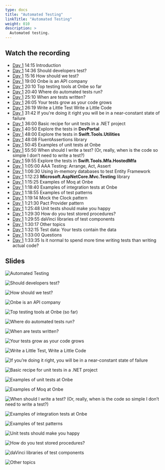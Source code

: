 ```yaml
---
type: docs
title: "Automated Testing"
linkTitle: "Automated Testing"
weight: 010
description: >
  Automated testing.
---
```


## Watch the recording

 - [Day 1](https://onbeco.sharepoint.com/sites/Technology/Shared%20Documents/General/Architecture/Presentations/Onbe%20Microservices%20Bootcamp/Recorded%20Sessions/Bootcamp%202021-09-15%20Day%201.mp4)
   14:15 Introduction
 - [Day 1](https://onbeco.sharepoint.com/sites/Technology/Shared%20Documents/General/Architecture/Presentations/Onbe%20Microservices%20Bootcamp/Recorded%20Sessions/Bootcamp%202021-09-15%20Day%201.mp4)
   14:36 Should developers test?
 - [Day 1](https://onbeco.sharepoint.com/sites/Technology/Shared%20Documents/General/Architecture/Presentations/Onbe%20Microservices%20Bootcamp/Recorded%20Sessions/Bootcamp%202021-09-15%20Day%201.mp4)
   15:16 How should we test?
 - [Day 1](https://onbeco.sharepoint.com/sites/Technology/Shared%20Documents/General/Architecture/Presentations/Onbe%20Microservices%20Bootcamp/Recorded%20Sessions/Bootcamp%202021-09-15%20Day%201.mp4)
   19:00 Onbe is an API company
 - [Day 1](https://onbeco.sharepoint.com/sites/Technology/Shared%20Documents/General/Architecture/Presentations/Onbe%20Microservices%20Bootcamp/Recorded%20Sessions/Bootcamp%202021-09-15%20Day%201.mp4)
   20:10 Top testing tools at Onbe so far
 - [Day 1](https://onbeco.sharepoint.com/sites/Technology/Shared%20Documents/General/Architecture/Presentations/Onbe%20Microservices%20Bootcamp/Recorded%20Sessions/Bootcamp%202021-09-15%20Day%201.mp4)
   20:40 Where do automated tests run?
 - [Day 1](https://onbeco.sharepoint.com/sites/Technology/Shared%20Documents/General/Architecture/Presentations/Onbe%20Microservices%20Bootcamp/Recorded%20Sessions/Bootcamp%202021-09-15%20Day%201.mp4)
   25:10 When are tests written?
 - [Day 1](https://onbeco.sharepoint.com/sites/Technology/Shared%20Documents/General/Architecture/Presentations/Onbe%20Microservices%20Bootcamp/Recorded%20Sessions/Bootcamp%202021-09-15%20Day%201.mp4)
   26:05 Your tests grow as your code grows
 - [Day 1](https://onbeco.sharepoint.com/sites/Technology/Shared%20Documents/General/Architecture/Presentations/Onbe%20Microservices%20Bootcamp/Recorded%20Sessions/Bootcamp%202021-09-15%20Day%201.mp4)
   26:19 Write a Little Test Write a Little Code
 - [Day 1](https://onbeco.sharepoint.com/sites/Technology/Shared%20Documents/General/Architecture/Presentations/Onbe%20Microservices%20Bootcamp/Recorded%20Sessions/Bootcamp%202021-09-15%20Day%201.mp4)
   31:42 If you're doing it right you will be in a near-constant state of failure
 - [Day 1](https://onbeco.sharepoint.com/sites/Technology/Shared%20Documents/General/Architecture/Presentations/Onbe%20Microservices%20Bootcamp/Recorded%20Sessions/Bootcamp%202021-09-15%20Day%201.mp4)
   36:00 Basic recipe for unit tests in a .NET project
 - [Day 1](https://onbeco.sharepoint.com/sites/Technology/Shared%20Documents/General/Architecture/Presentations/Onbe%20Microservices%20Bootcamp/Recorded%20Sessions/Bootcamp%202021-09-15%20Day%201.mp4)
   40:50 Explore the tests in **DevPortal**
 - [Day 1](https://onbeco.sharepoint.com/sites/Technology/Shared%20Documents/General/Architecture/Presentations/Onbe%20Microservices%20Bootcamp/Recorded%20Sessions/Bootcamp%202021-09-15%20Day%201.mp4)
   48:00 Explore the tests in **Swift.Tools.Utilities**
 - [Day 1](https://onbeco.sharepoint.com/sites/Technology/Shared%20Documents/General/Architecture/Presentations/Onbe%20Microservices%20Bootcamp/Recorded%20Sessions/Bootcamp%202021-09-15%20Day%201.mp4)
   48:08 FluentAssertions library
 - [Day 1](https://onbeco.sharepoint.com/sites/Technology/Shared%20Documents/General/Architecture/Presentations/Onbe%20Microservices%20Bootcamp/Recorded%20Sessions/Bootcamp%202021-09-15%20Day%201.mp4)
   50:45 Examples of unit tests at Onbe
 - [Day 1](https://onbeco.sharepoint.com/sites/Technology/Shared%20Documents/General/Architecture/Presentations/Onbe%20Microservices%20Bootcamp/Recorded%20Sessions/Bootcamp%202021-09-15%20Day%201.mp4)
   55:50 When should I write a test? (Or, really, when is the code so simple I don’t need to write a test?)
 - [Day 1](https://onbeco.sharepoint.com/sites/Technology/Shared%20Documents/General/Architecture/Presentations/Onbe%20Microservices%20Bootcamp/Recorded%20Sessions/Bootcamp%202021-09-15%20Day%201.mp4)
   59:55 Explore the tests in **Swift.Tools.Mfa.HostedMfa**
 - [Day 1](https://onbeco.sharepoint.com/sites/Technology/Shared%20Documents/General/Architecture/Presentations/Onbe%20Microservices%20Bootcamp/Recorded%20Sessions/Bootcamp%202021-09-15%20Day%201.mp4)
   1:05:00 AAA Testing: Arrange, Act, Assert
 - [Day 1](https://onbeco.sharepoint.com/sites/Technology/Shared%20Documents/General/Architecture/Presentations/Onbe%20Microservices%20Bootcamp/Recorded%20Sessions/Bootcamp%202021-09-15%20Day%201.mp4)
   1:06:30 Using in-memory databases to test Entity Framework
 - [Day 1](https://onbeco.sharepoint.com/sites/Technology/Shared%20Documents/General/Architecture/Presentations/Onbe%20Microservices%20Bootcamp/Recorded%20Sessions/Bootcamp%202021-09-15%20Day%201.mp4)
   1:12:23 **Microsoft.AspNetCore.Mvc.Testing** library
 - [Day 1](https://onbeco.sharepoint.com/sites/Technology/Shared%20Documents/General/Architecture/Presentations/Onbe%20Microservices%20Bootcamp/Recorded%20Sessions/Bootcamp%202021-09-15%20Day%201.mp4)
   1:15:25 Examples of Moq at Onbe
 - [Day 1](https://onbeco.sharepoint.com/sites/Technology/Shared%20Documents/General/Architecture/Presentations/Onbe%20Microservices%20Bootcamp/Recorded%20Sessions/Bootcamp%202021-09-15%20Day%201.mp4)
   1:18:40 Examples of integration tests at Onbe
 - [Day 1](https://onbeco.sharepoint.com/sites/Technology/Shared%20Documents/General/Architecture/Presentations/Onbe%20Microservices%20Bootcamp/Recorded%20Sessions/Bootcamp%202021-09-15%20Day%201.mp4)
   1:18:55 Examples of test patterns
 - [Day 1](https://onbeco.sharepoint.com/sites/Technology/Shared%20Documents/General/Architecture/Presentations/Onbe%20Microservices%20Bootcamp/Recorded%20Sessions/Bootcamp%202021-09-15%20Day%201.mp4)
   1:19:14 Mock the Clock pattern
 - [Day 1](https://onbeco.sharepoint.com/sites/Technology/Shared%20Documents/General/Architecture/Presentations/Onbe%20Microservices%20Bootcamp/Recorded%20Sessions/Bootcamp%202021-09-15%20Day%201.mp4)
   1:21:30 Pact Provider pattern
 - [Day 1](https://onbeco.sharepoint.com/sites/Technology/Shared%20Documents/General/Architecture/Presentations/Onbe%20Microservices%20Bootcamp/Recorded%20Sessions/Bootcamp%202021-09-15%20Day%201.mp4)
   1:25:48 Unit tests should make you happy
 - [Day 1](https://onbeco.sharepoint.com/sites/Technology/Shared%20Documents/General/Architecture/Presentations/Onbe%20Microservices%20Bootcamp/Recorded%20Sessions/Bootcamp%202021-09-15%20Day%201.mp4)
   1:29:30 How do you test stored procedures?
 - [Day 1](https://onbeco.sharepoint.com/sites/Technology/Shared%20Documents/General/Architecture/Presentations/Onbe%20Microservices%20Bootcamp/Recorded%20Sessions/Bootcamp%202021-09-15%20Day%201.mp4)
   1:29:55 daVinci libraries of test components
 - [Day 1](https://onbeco.sharepoint.com/sites/Technology/Shared%20Documents/General/Architecture/Presentations/Onbe%20Microservices%20Bootcamp/Recorded%20Sessions/Bootcamp%202021-09-15%20Day%201.mp4)
   1:30:17 Other topics
 - [Day 1](https://onbeco.sharepoint.com/sites/Technology/Shared%20Documents/General/Architecture/Presentations/Onbe%20Microservices%20Bootcamp/Recorded%20Sessions/Bootcamp%202021-09-15%20Day%201.mp4)
   1:32:15 Test data: Your tests contain the data
 - [Day 1](https://onbeco.sharepoint.com/sites/Technology/Shared%20Documents/General/Architecture/Presentations/Onbe%20Microservices%20Bootcamp/Recorded%20Sessions/Bootcamp%202021-09-15%20Day%201.mp4)
   1:33:00 Questions
 - [Day 1](https://onbeco.sharepoint.com/sites/Technology/Shared%20Documents/General/Architecture/Presentations/Onbe%20Microservices%20Bootcamp/Recorded%20Sessions/Bootcamp%202021-09-15%20Day%201.mp4)
   1:33:35 Is it normal to spend more time writing tests than writing actual code?

## Slides

![Automated Testing](/images/bootcamp-slides/microservices-bootcamp/Slide21.PNG)

![Should developers test?](/images/bootcamp-slides/microservices-bootcamp/Slide22.PNG)

![How should we test?](/images/bootcamp-slides/microservices-bootcamp/Slide23.PNG)

![Onbe is an API company](/images/bootcamp-slides/microservices-bootcamp/Slide24.PNG)

![Top testing tools at Onbe (so far)](/images/bootcamp-slides/microservices-bootcamp/Slide25.PNG)

![Where do automated tests run?](/images/bootcamp-slides/microservices-bootcamp/Slide26.PNG)

![When are tests written?](/images/bootcamp-slides/microservices-bootcamp/Slide27.PNG)

![Your tests grow as your code grows](/images/bootcamp-slides/microservices-bootcamp/Slide28.PNG)

![Write a Little Test, Write a Little Code](/images/bootcamp-slides/microservices-bootcamp/Slide29.PNG)

![If you’re doing it right, you will be in a near-constant state of failure](/images/bootcamp-slides/microservices-bootcamp/Slide30.PNG)

![Basic recipe for unit tests in a .NET project](/images/bootcamp-slides/microservices-bootcamp/Slide31.PNG)

![Examples of unit tests at Onbe](/images/bootcamp-slides/microservices-bootcamp/Slide32.PNG)

![Examples of Moq at Onbe](/images/bootcamp-slides/microservices-bootcamp/Slide33.PNG)

![When should I write a test? (Or, really, when is the code so simple I don’t need to write a test?)](/images/bootcamp-slides/microservices-bootcamp/Slide36.PNG)

![Examples of integration tests at Onbe](/images/bootcamp-slides/microservices-bootcamp/Slide34.PNG)

![Examples of test patterns](/images/bootcamp-slides/microservices-bootcamp/Slide35.PNG)

![Unit tests should make you happy](/images/bootcamp-slides/microservices-bootcamp/Slide37.PNG)

![How do you test stored procedures?](/images/bootcamp-slides/microservices-bootcamp/Slide38.PNG)

![daVinci libraries of test components](/images/bootcamp-slides/microservices-bootcamp/Slide39.PNG)

![Other topics](/images/bootcamp-slides/microservices-bootcamp/Slide40.PNG)
